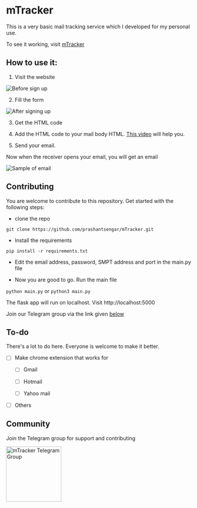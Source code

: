 # mTracker

This is a very basic mail tracking service which I developed for my personal use.

To see it working, visit [mTracker](https://https://emailtrack.herokuapp.com/)

## How to use it:

1. Visit the website

![Before sign up](screenshots/before_signup.png)

2. Fill the form

![After signing up](screenshots/after_signup.png)

3. Get the HTML code

4. Add the HTML code to your mail body HTML. [This video](https://youtu.be/MsMSqhMlfao) will help you.

5. Send your email.

Now when the receiver opens your email, you will get an email

![Sample of email](screenshots/mail.png)



## Contributing

You are welcome to contribute to this repository. Get started with the following steps:

- clone the repo

`git clone https://github.com/prashantsengar/mTracker.git`

- Install the requirements

 `pip install -r requirements.txt`

- Edit the email address, password, SMPT address and port in the main.py file

- Now you are good to go. Run the main file

`python main.py` or `python3 main.py`

The flask app will run on localhost. Visit http://localhost:5000

Join our Telegram group via the link given [below](#community)

## To-do

There's a lot to do here. Everyone is welcome to make it better.

- [ ] Make chrome extension that works for
  
  - [ ] Gmail

  - [ ] Hotmail

  - [ ] Yahoo mail

- [ ] Others

## Community 

Join the Telegram group for support and contributing

[<img src="https://upload.wikimedia.org/wikipedia/commons/thumb/8/82/Telegram_logo.svg/1024px-Telegram_logo.svg.png" alt="mTracker Telegram Group" width="150" height="150">](https://t.me/joinchat/INDdLhHnniCnOsIe3ivWDg)
